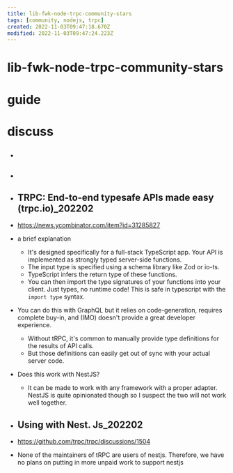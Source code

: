 ```yaml
---
title: lib-fwk-node-trpc-community-stars
tags: [community, nodejs, trpc]
created: 2022-11-03T09:47:18.670Z
modified: 2022-11-03T09:47:24.223Z
---
```


# lib-fwk-node-trpc-community-stars

# guide

# discuss
- ## 

- ## 

- ## TRPC: End-to-end typesafe APIs made easy (trpc.io)_202202
- https://news.ycombinator.com/item?id=31285827
- a brief explanation
  - It's designed specifically for a full-stack TypeScript app. Your API is implemented as strongly typed server-side functions.
  - The input type is specified using a schema library like Zod or io-ts.
  - TypeScript infers the return type of these functions.
  - You can then import the type signatures of your functions into your client. Just types, no runtime code! This is safe in typescript with the `import type` syntax.
- You can do this with GraphQL but it relies on code-generation, requires complete buy-in, and (IMO) doesn't provide a great developer experience. 
  - Without tRPC, it's common to manually provide type definitions for the results of API calls. 
  - But those definitions can easily get out of sync with your actual server code. 

- Does this work with NestJS?
  - It can be made to work with any framework with a proper adapter. NestJS is quite opinionated though so I suspect the two will not work well together.

- ## Using with Nest. Js_202202
- https://github.com/trpc/trpc/discussions/1504
- None of the maintainers of tRPC are users of nestjs. Therefore, we have no plans on putting in more unpaid work to support nestjs
